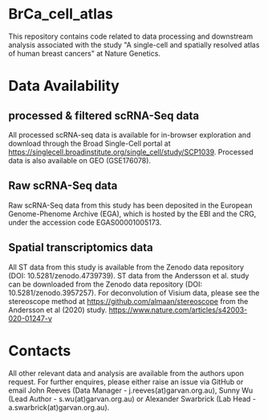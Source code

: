 # BrCa_cell_atlas
This repository contains code related to data processing and downstream analysis associated with the study "A single-cell and spatially resolved atlas of human breast cancers" at Nature Genetics. 

# Data Availability
## processed & filtered scRNA-Seq data
All processed scRNA-seq data is available for in-browser exploration and download through the Broad Single-Cell portal at https://singlecell.broadinstitute.org/single_cell/study/SCP1039. Processed data is also available on GEO (GSE176078).

## Raw scRNA-Seq data
Raw scRNA-Seq data from this study has been deposited in the European Genome-Phenome Archive (EGA), which is hosted by the EBI and the CRG, under the accession code EGAS00001005173. 

## Spatial transcriptomics data
All ST data from this study is available from the Zenodo data repository (DOI: 10.5281/zenodo.4739739). ST data from the Andersson et al. study can be downloaded from the Zenodo data repository (DOI: 10.5281/zenodo.3957257). For deconvolution of Visium data, please see the stereoscope method at https://github.com/almaan/stereoscope from the Andersson et al (2020) study. https://www.nature.com/articles/s42003-020-01247-y

# Contacts
All other relevant data and analysis are available from the authors upon request. For further enquires, please either raise an issue via GitHub or email John Reeves (Data Manager - j.reeves(at)garvan.org.au), Sunny Wu (Lead Author - s.wu(at)garvan.org.au) or Alexander Swarbrick (Lab Head - a.swarbrick(at)garvan.org.au).

